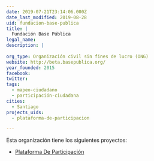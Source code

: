 ```yaml
---
date: 2019-07-21T23:14:06.000Z
date_last_modified: 2019-08-28
uid: fundacion-base-publica
title: |
  Fundación Base Pública
legal_name: 
description: |
  
org_type: Organización civil sin fines de lucro (ONG)
website: http://beta.basepublica.org/
year_founded: 2015
facebook: 
twitter: 
tags:
  - mapeo-ciudadano
  - participación-ciudadana
cities: 
  - Santiago
projects_uids:
  - plataforma-de-participacion

---
```


Esta organización tiene los siguientes proyectos:

- [Plataforma De Participación](/proyectos/plataforma-de-participacion)
